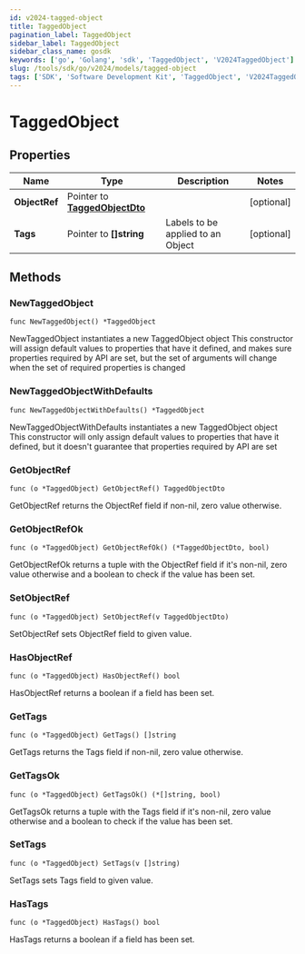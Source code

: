 ```yaml
---
id: v2024-tagged-object
title: TaggedObject
pagination_label: TaggedObject
sidebar_label: TaggedObject
sidebar_class_name: gosdk
keywords: ['go', 'Golang', 'sdk', 'TaggedObject', 'V2024TaggedObject']
slug: /tools/sdk/go/v2024/models/tagged-object
tags: ['SDK', 'Software Development Kit', 'TaggedObject', 'V2024TaggedObject']
---
```


# TaggedObject

## Properties

| Name | Type | Description | Notes |
| --- | --- | --- | --- |
| **ObjectRef** | Pointer to [**TaggedObjectDto**](tagged-object-dto) |  | [optional] |
| **Tags** | Pointer to **[]string** | Labels to be applied to an Object | [optional] |

## Methods

### NewTaggedObject

`func NewTaggedObject() *TaggedObject`

NewTaggedObject instantiates a new TaggedObject object This constructor will assign default values to properties that have it defined, and makes sure properties required by API are set, but the set of arguments will change when the set of required properties is changed

### NewTaggedObjectWithDefaults

`func NewTaggedObjectWithDefaults() *TaggedObject`

NewTaggedObjectWithDefaults instantiates a new TaggedObject object This constructor will only assign default values to properties that have it defined, but it doesn't guarantee that properties required by API are set

### GetObjectRef

`func (o *TaggedObject) GetObjectRef() TaggedObjectDto`

GetObjectRef returns the ObjectRef field if non-nil, zero value otherwise.

### GetObjectRefOk

`func (o *TaggedObject) GetObjectRefOk() (*TaggedObjectDto, bool)`

GetObjectRefOk returns a tuple with the ObjectRef field if it's non-nil, zero value otherwise and a boolean to check if the value has been set.

### SetObjectRef

`func (o *TaggedObject) SetObjectRef(v TaggedObjectDto)`

SetObjectRef sets ObjectRef field to given value.

### HasObjectRef

`func (o *TaggedObject) HasObjectRef() bool`

HasObjectRef returns a boolean if a field has been set.

### GetTags

`func (o *TaggedObject) GetTags() []string`

GetTags returns the Tags field if non-nil, zero value otherwise.

### GetTagsOk

`func (o *TaggedObject) GetTagsOk() (*[]string, bool)`

GetTagsOk returns a tuple with the Tags field if it's non-nil, zero value otherwise and a boolean to check if the value has been set.

### SetTags

`func (o *TaggedObject) SetTags(v []string)`

SetTags sets Tags field to given value.

### HasTags

`func (o *TaggedObject) HasTags() bool`

HasTags returns a boolean if a field has been set.
